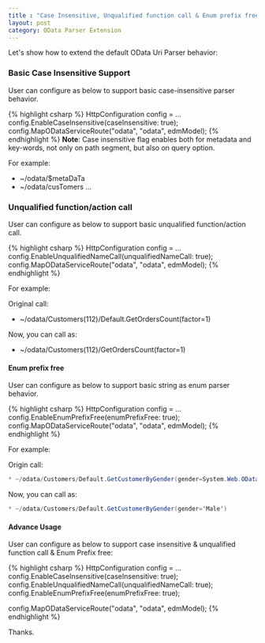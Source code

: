 ```yaml
---
title : "Case Insensitive, Unqualified function call & Enum prefix free"
layout: post
category: OData Parser Extension
---
```


Let's show how to extend the default OData Uri Parser behavior:

### Basic Case Insensitive Support
User can configure as below to support basic case-insensitive parser behavior.

{% highlight csharp %}
HttpConfiguration config = …
config.EnableCaseInsensitive(caseInsensitive: true);
config.MapODataServiceRoute("odata", "odata", edmModel);
{% endhighlight %}
**Note**: Case insensitive flag enables both for metadata and key-words, not only on path segment, but also on query option.

For example:

* ~/odata/$metaDaTa
* ~/odata/cusTomers
...

### Unqualified function/action call
User can configure as below to support basic unqualified function/action call. 

{% highlight csharp %}
HttpConfiguration config = …
config.EnableUnqualifiedNameCall(unqualifiedNameCall: true);
config.MapODataServiceRoute("odata", "odata", edmModel);
{% endhighlight %}

For example:

Original call:
* ~/odata/Customers(112)/Default.GetOrdersCount(factor=1)

Now, you can call as:
* ~/odata/Customers(112)/GetOrdersCount(factor=1)

#### Enum prefix free
User can configure as below to support basic string as enum parser behavior.

{% highlight csharp %}
HttpConfiguration config = …
config.EnableEnumPrefixFree(enumPrefixFree: true);
config.MapODataServiceRoute("odata", "odata", edmModel);
{% endhighlight %}

For example:

Origin call:
```C#
* ~/odata/Customers/Default.GetCustomerByGender(gender=System.Web.OData.TestCommon.Models.Gender'Male')
```
Now, you can call as:
```C#
* ~/odata/Customers/Default.GetCustomerByGender(gender='Male')
```
#### Advance Usage
User can configure as below to support case insensitive & unqualified function call & Enum Prefix free:

{% highlight csharp %}
HttpConfiguration config = …
config.EnableCaseInsensitive(caseInsensitive: true);
config.EnableUnqualifiedNameCall(unqualifiedNameCall: true);
config.EnableEnumPrefixFree(enumPrefixFree: true);

config.MapODataServiceRoute("odata", "odata", edmModel);
{% endhighlight %}

Thanks.
